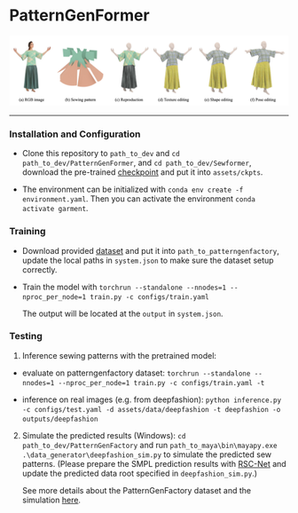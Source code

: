 # PatternGenFormer

<img src="PatternGenFactory/assets/representative.jpg">

---------------------------

### Installation and Configuration
* Clone this repository to `path_to_dev` and `cd path_to_dev/PatternGenFormer`, and `cd path_to_dev/Sewformer`, download the pre-trained [checkpoint](https://huggingface.co/irukapathirana/PatternGenFormer) and put it into `assets/ckpts`.

* The environment can be initialized with `conda env create -f environment.yaml`. Then you can activate the environment `conda activate garment`. 

### Training
* Download provided [dataset](https://huggingface.co/datasets/liulj/sewfactory) and put it into `path_to_patterngenfactory`, update the local paths in `system.json` to make sure the dataset setup correctly. 
* Train the model with
`torchrun --standalone --nnodes=1 --nproc_per_node=1 train.py -c configs/train.yaml`

  The output will be located at the `output` in `system.json`.

### Testing

1. Inference sewing patterns with the pretrained model: 

* evaluate on patterngenfactory dataset: `torchrun --standalone --nnodes=1 --nproc_per_node=1 train.py -c configs/train.yaml -t`

* inference on real images (e.g. from deepfashion):
    `python inference.py -c configs/test.yaml -d assets/data/deepfashion -t deepfashion -o outputs/deepfashion` 

2. Simulate the predicted results (Windows):
`cd path_to_dev/PatternGenFactory` and run `path_to_maya\bin\mayapy.exe .\data_generator\deepfashion_sim.py` to simulate the predicted sew patterns. (Please prepare the SMPL prediction results with [RSC-Net](https://github.com/xuxy09/RSC-Net) and update the predicted data root specified in `deepfashion_sim.py`.)

    See more details about the PatternGenFactory dataset and the simulation [here](PatternGenFactory/ReadMe.md).
